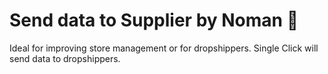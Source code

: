 # Send data to Supplier by Noman 🚚
Ideal for improving store management or for dropshippers. Single Click will send data to dropshippers. 
